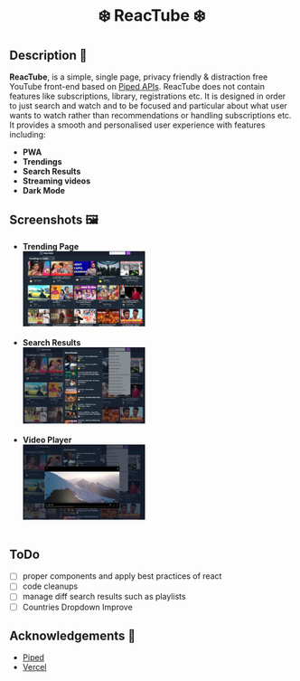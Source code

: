 <div align="center">
 <h1> ❄️ ReacTube ❄️ </h1>
</div>




## Description 🦚
**ReacTube**, is a simple, single page, privacy friendly & distraction free YouTube front-end based on [Piped APIs](https://piped-docs.kavin.rocks/docs/api-documentation/). ReacTube does not contain features like subscriptions, library, registrations etc. It is designed in order to just search and watch and to be focused and particular about what user wants to watch rather than recommendations or handling subscriptions etc.
It  provides a smooth and personalised user experience with features including:

 - **PWA** 
 - **Trendings**  
 - **Search Results** 
 - **Streaming videos** 
 - **Dark Mode** 


## Screenshots 🖼
   - **Trending Page**  <br>
  <img src="./src/images/trendings.JPG" width="45%" alt="TrendingPage"> <br> <br>
   - **Search Results**  <br>
  <img src="./src/images/searchResults.JPG" width="45%" alt="SearchResults"> <br> <br>
   - **Video Player**  <br>
  <img src="./src/images/VideoPlayer.JPG" width="45%" alt="VideoPlayer"> <br> <br>

## ToDo

- [ ] proper components and apply best practices of react
- [ ] code cleanups 
- [ ] manage diff search results such as playlists
- [ ] Countries Dropdown Improve 

## Acknowledgements 🙏
- [Piped](https://github.com/teampiped/piped)
- [Vercel](https://vercel.com/)

